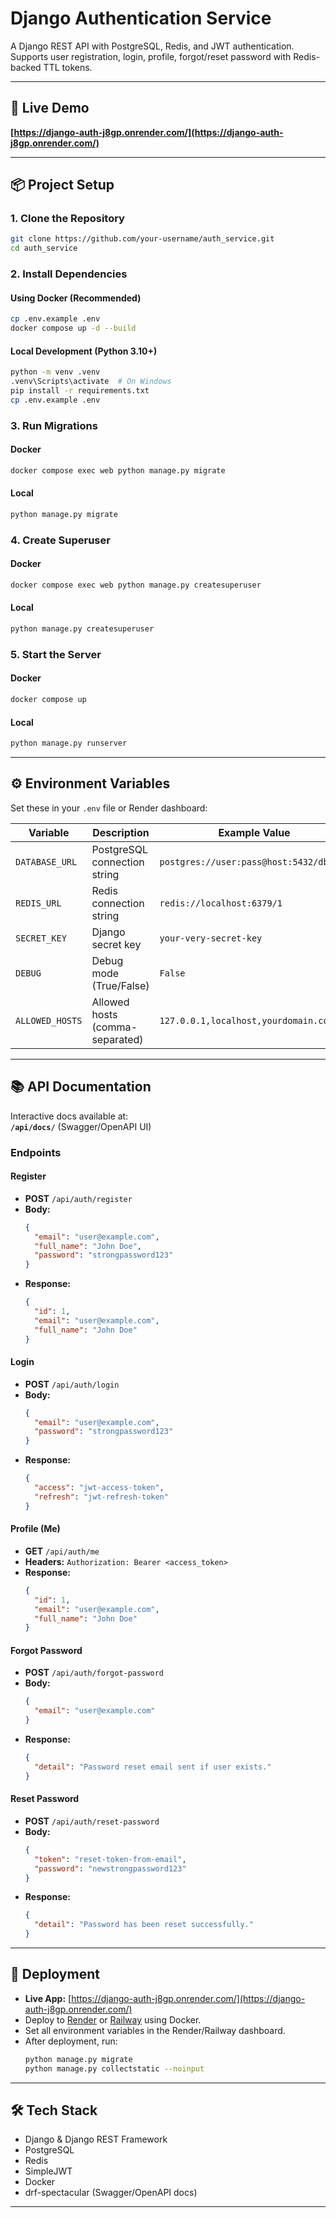 # Django Authentication Service

A Django REST API with PostgreSQL, Redis, and JWT authentication.  
Supports user registration, login, profile, forgot/reset password with Redis-backed TTL tokens.

---

## 🚀 Live Demo

**[https://django-auth-j8gp.onrender.com/](https://django-auth-j8gp.onrender.com/)**

---

## 📦 Project Setup

### 1. Clone the Repository

```bash
git clone https://github.com/your-username/auth_service.git
cd auth_service
```

### 2. Install Dependencies

#### Using Docker (Recommended)
```bash
cp .env.example .env
docker compose up -d --build
```

#### Local Development (Python 3.10+)
```bash
python -m venv .venv
.venv\Scripts\activate  # On Windows
pip install -r requirements.txt
cp .env.example .env
```

### 3. Run Migrations

#### Docker
```bash
docker compose exec web python manage.py migrate
```

#### Local
```bash
python manage.py migrate
```

### 4. Create Superuser

#### Docker
```bash
docker compose exec web python manage.py createsuperuser
```

#### Local
```bash
python manage.py createsuperuser
```

### 5. Start the Server

#### Docker
```bash
docker compose up
```

#### Local
```bash
python manage.py runserver
```

---

## ⚙️ Environment Variables

Set these in your `.env` file or Render dashboard:

| Variable      | Description                        | Example Value                                                      |
|---------------|------------------------------------|--------------------------------------------------------------------|
| `DATABASE_URL`| PostgreSQL connection string       | `postgres://user:pass@host:5432/dbname`                            |
| `REDIS_URL`   | Redis connection string            | `redis://localhost:6379/1`                                         |
| `SECRET_KEY`  | Django secret key                  | `your-very-secret-key`                                             |
| `DEBUG`       | Debug mode (True/False)            | `False`                                                            |
| `ALLOWED_HOSTS`| Allowed hosts (comma-separated)   | `127.0.0.1,localhost,yourdomain.com`                               |

---

## 📚 API Documentation

Interactive docs available at:  
**`/api/docs/`** (Swagger/OpenAPI UI)

### Endpoints

#### Register
- **POST** `/api/auth/register`
- **Body:**
  ```json
  {
    "email": "user@example.com",
    "full_name": "John Doe",
    "password": "strongpassword123"
  }
  ```
- **Response:**
  ```json
  {
    "id": 1,
    "email": "user@example.com",
    "full_name": "John Doe"
  }
  ```

#### Login
- **POST** `/api/auth/login`
- **Body:**
  ```json
  {
    "email": "user@example.com",
    "password": "strongpassword123"
  }
  ```
- **Response:**
  ```json
  {
    "access": "jwt-access-token",
    "refresh": "jwt-refresh-token"
  }
  ```

#### Profile (Me)
- **GET** `/api/auth/me`
- **Headers:** `Authorization: Bearer <access_token>`
- **Response:**
  ```json
  {
    "id": 1,
    "email": "user@example.com",
    "full_name": "John Doe"
  }
  ```

#### Forgot Password
- **POST** `/api/auth/forgot-password`
- **Body:**
  ```json
  {
    "email": "user@example.com"
  }
  ```
- **Response:**
  ```json
  {
    "detail": "Password reset email sent if user exists."
  }
  ```

#### Reset Password
- **POST** `/api/auth/reset-password`
- **Body:**
  ```json
  {
    "token": "reset-token-from-email",
    "password": "newstrongpassword123"
  }
  ```
- **Response:**
  ```json
  {
    "detail": "Password has been reset successfully."
  }
  ```

---

## 📝 Deployment

- **Live App:** [https://django-auth-j8gp.onrender.com/](https://django-auth-j8gp.onrender.com/)
- Deploy to [Render](https://render.com/) or [Railway](https://railway.app/) using Docker.
- Set all environment variables in the Render/Railway dashboard.
- After deployment, run:
  ```bash
  python manage.py migrate
  python manage.py collectstatic --noinput
  ```

---

## 🛠️ Tech Stack

- Django & Django REST Framework
- PostgreSQL
- Redis
- SimpleJWT
- Docker
- drf-spectacular (Swagger/OpenAPI docs)

---